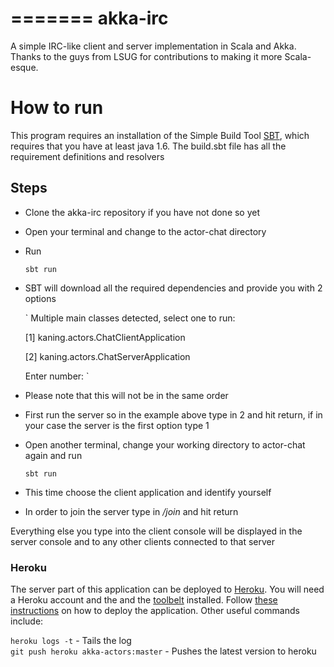 =======
akka-irc
========

A simple IRC-like client and server implementation in Scala and Akka. Thanks to the guys from LSUG for contributions to making it more Scala-esque. 

How to run
===========

This program requires an installation of the Simple Build Tool [SBT](http://www.scala-sbt.org/release/docs/Getting-Started/Setup.html), 
which requires that you have at least java 1.6. The build.sbt file has all the requirement definitions and resolvers 

Steps
-----
* Clone the akka-irc repository if you have not done so yet
* Open your terminal and change to the actor-chat directory
* Run 

    `sbt run`

* SBT will download all the required dependencies and provide you with 2 options 

    ` Multiple main classes detected, select one to run:
    
    [1] kaning.actors.ChatClientApplication
    
    [2] kaning.actors.ChatServerApplication
    
    Enter number: `

* Please note that this will not be in the same order
* First run the server so in the example above type in 2 and hit return, if in your case the server is the first option type 1
* Open another terminal, change your working directory to actor-chat again and run 

    `sbt run`

* This time choose the client application and identify yourself
* In order to join the server type in _/join_ and hit return

Everything else you type into the client console will be displayed in the server console and to any other clients connected to that server

### Heroku

The server part of this application can be deployed to [Heroku](http://www.heroku.com). You will need a Heroku account
and the and the [toolbelt](https://toolbelt.heroku.com/) installed. Follow [these instructions](https://devcenter.heroku.com/articles/getting-started-with-scala#deploy-your-application-to-heroku)
on how to deploy the application. Other useful commands include:

`heroku logs -t` - Tails the log<br>
`git push heroku akka-actors:master` - Pushes the latest version to heroku<br>


